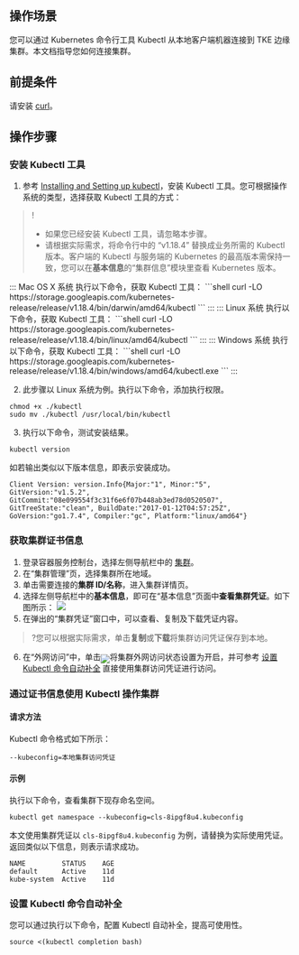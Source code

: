 ## 操作场景
您可以通过 Kubernetes 命令行工具 Kubectl 从本地客户端机器连接到 TKE 边缘集群。本文档指导您如何连接集群。

## 前提条件
请安装 [curl](https://curl.se/)。

## 操作步骤

[](id:installKubectl)
### 安装 Kubectl 工具 

1. 参考 [Installing and Setting up kubectl](https://kubernetes.io/docs/user-guide/prereqs/)，安装 Kubectl 工具。您可根据操作系统的类型，选择获取 Kubectl 工具的方式：
>! 
>- 如果您已经安装 Kubectl 工具，请忽略本步骤。
>- 请根据实际需求，将命令行中的 “v1.18.4” 替换成业务所需的 Kubectl 版本。客户端的 Kubectl 与服务端的 Kubernetes 的最高版本需保持一致，您可以在**基本信息**的“集群信息”模块里查看 Kubernetes 版本。
>
<dx-tabs>
::: Mac OS X 系统
执行以下命令，获取 Kubectl 工具：
```shell
curl -LO https://storage.googleapis.com/kubernetes-release/release/v1.18.4/bin/darwin/amd64/kubectl
```
:::
::: Linux 系统
执行以下命令，获取 Kubectl 工具：
```shell
curl -LO https://storage.googleapis.com/kubernetes-release/release/v1.18.4/bin/linux/amd64/kubectl
```
:::
::: Windows 系统
执行以下命令，获取 Kubectl 工具：
```shell
curl -LO https://storage.googleapis.com/kubernetes-release/release/v1.18.4/bin/windows/amd64/kubectl.exe
```
:::
</dx-tabs>

2. 此步骤以 Linux 系统为例。执行以下命令，添加执行权限。
```shell
chmod +x ./kubectl
sudo mv ./kubectl /usr/local/bin/kubectl
```
3. 执行以下命令，测试安装结果。
```shell
kubectl version
```
如若输出类似以下版本信息，即表示安装成功。
```shell
Client Version: version.Info{Major:"1", Minor:"5", GitVersion:"v1.5.2", GitCommit:"08e099554f3c31f6e6f07b448ab3ed78d0520507", GitTreeState:"clean", BuildDate:"2017-01-12T04:57:25Z", GoVersion:"go1.7.4", Compiler:"gc", Platform:"linux/amd64"}
```



### 获取集群证书信息
1. 登录容器服务控制台，选择左侧导航栏中的 [集群](https://console.cloud.tencent.com/tke2/cluster?rid=1)。
2. 在“集群管理”页，选择集群所在地域。
3. 单击需要连接的**集群 ID/名称**，进入集群详情页。
4. 选择左侧导航栏中的**基本信息**，即可在“基本信息”页面中**查看集群凭证**。如下图所示：
![](https://qcloudimg.tencent-cloud.cn/raw/bfc0674687b73faf7aae99ec7cc6bf56.png)
5. 在弹出的“集群凭证”窗口中，可以查看、复制及下载凭证内容。
>?您可以根据实际需求，单击**复制**或**下载**将集群访问凭证保存到本地。
>
6. 在“外网访问”中，单击<img src="https://main.qcloudimg.com/raw/fd1ae3941057881ca71bcf8b2874b510.png" style="margin:-6px 0px">将集群外网访问状态设置为开启，并可参考 [设置 Kubectl 命令自动补全](#setKubectlAutomaticComplete) 直接使用集群访问凭证进行访问。


### 通过证书信息使用 Kubectl 操作集群


#### 请求方法
Kubectl 命令格式如下所示：
```
--kubeconfig=本地集群访问凭证
```

#### 示例
执行以下命令，查看集群下现存命名空间。
```shell
kubectl get namespace --kubeconfig=cls-8ipgf8u4.kubeconfig
```
本文使用集群凭证以 `cls-8ipgf8u4.kubeconfig` 为例，请替换为实际使用凭证。
返回类似以下信息，则表示请求成功。
```
NAME         STATUS    AGE
default      Active    11d
kube-system  Active    11d
```

[](id:setKubectlAutomaticComplete)
### 设置 Kubectl 命令自动补全

您可以通过执行以下命令，配置 Kubectl 自动补全，提高可使用性。
```shell
source <(kubectl completion bash)
```

